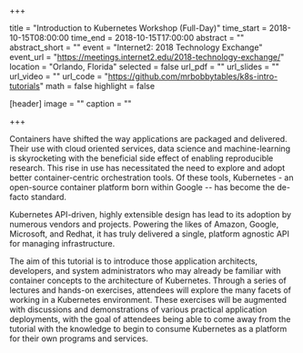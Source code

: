 +++

title = "Introduction to Kubernetes Workshop (Full-Day)"
time_start = 2018-10-15T08:00:00
time_end = 2018-10-15T17:00:00
abstract = ""
abstract_short = ""
event = "Internet2: 2018 Technology Exchange"
event_url = "https://meetings.internet2.edu/2018-technology-exchange/"
location = "Orlando, Florida"
selected = false
url_pdf = ""
url_slides = ""
url_video = ""
url_code = "https://github.com/mrbobbytables/k8s-intro-tutorials"
math = false
highlight = false

[header]
image = ""
caption = ""

+++

Containers have shifted the way applications are packaged and delivered. Their use with cloud oriented services, data
science and machine-learning is skyrocketing with the beneficial side effect of enabling reproducible research. This
rise in use has necessitated the need to explore and adopt better container-centric orchestration tools. Of these
tools, Kubernetes - an open-source container platform born within Google -- has become the de-facto standard.

Kubernetes API-driven, highly extensible design has lead to its adoption by numerous vendors and projects. Powering the
likes of Amazon, Google, Microsoft, and Redhat, it has truly delivered a single, platform agnostic API for managing
infrastructure.

The aim of this tutorial is to introduce those application architects, developers, and system administrators who may
already be familiar with container concepts to the architecture of Kubernetes. Through a series of lectures and
hands-on exercises, attendees will explore the many facets of working in a Kubernetes environment. These exercises will
be augmented with discussions and demonstrations of various practical application deployments, with the goal of
attendees being able to come away from the tutorial with the knowledge to begin to consume Kubernetes as a platform for
their own programs and services.